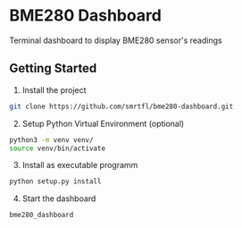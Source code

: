 # BME280 Dashboard

Terminal dashboard to display BME280 sensor's readings

## Getting Started

1. Install the project

```sh
git clone https://github.com/smrtfl/bme280-dashboard.git
```

2. Setup Python Virtual Environment (optional)

```sh
python3 -m venv venv/
source venv/bin/activate
```

3. Install as executable programm

```sh
python setup.py install
```

4. Start the dashboard

```sh
bme280_dashboard
```
